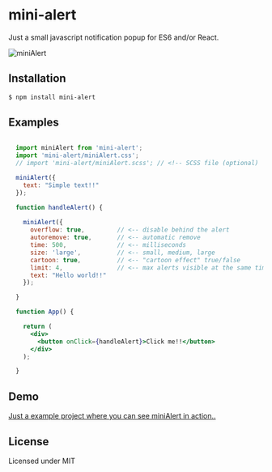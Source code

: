 # mini-alert

Just a small javascript notification popup for ES6 and/or React.

![miniAlert](https://user-images.githubusercontent.com/6490641/82397164-b21fb780-9a47-11ea-95d1-070022ac1f40.gif "mini-alert")

## Installation

```bash
$ npm install mini-alert
```

## Examples

```jsx

  import miniAlert from 'mini-alert';
  import 'mini-alert/miniAlert.css';
  // import 'mini-alert/miniAlert.scss'; // <!-- SCSS file (optional)

  miniAlert({
    text: "Simple text!!"
  });

  function handleAlert() {
  
    miniAlert({
      overflow: true,         // <-- disable behind the alert
      autoremove: true,       // <-- automatic remove
      time: 500,              // <-- milliseconds
      size: 'large',          // <-- small, medium, large
      cartoon: true,          // <-- "cartoon effect" true/false
      limit: 4,               // <-- max alerts visible at the same time
      text: "Hello world!!"
    });

  }

  function App() {

    return (
      <div>
        <button onClick={handleAlert}>Click me!!</button>
      </div>
    );

  }

```

## Demo

[Just a example project where you can see miniAlert in action..](https://passwordonce.com)

## License

Licensed under MIT
